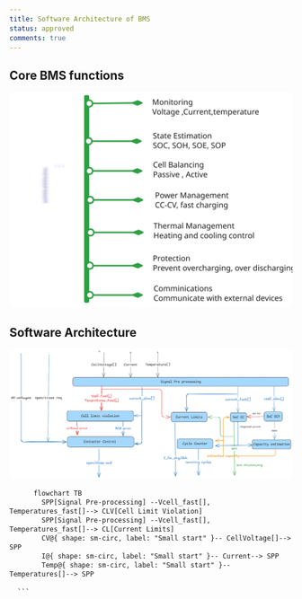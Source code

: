 ```yaml
---
title: Software Architecture of BMS
status: approved
comments: true
---
```




## Core BMS functions
![Core BMS functtions](bms_functions.svg)


## Software Architecture  
![Description of Image](bms_application_architecture.png)



  ```mermaid
        flowchart TB
          SPP[Signal Pre-processing] --Vcell_fast[], Temperatures_fast[]--> CLV[Cell Limit Violation]
          SPP[Signal Pre-processing] --Vcell_fast[], Temperatures_fast[]--> CL[Current Limits]
          CV@{ shape: sm-circ, label: "Small start" }-- CellVoltage[]--> SPP
          I@{ shape: sm-circ, label: "Small start" }-- Current--> SPP
          Temp@{ shape: sm-circ, label: "Small start" }-- Temperatures[]--> SPP

    ```
